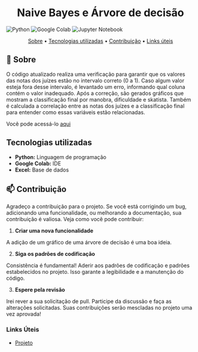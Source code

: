 [PYTHON]: https://img.shields.io/badge/Python-FFD43B?style=for-the-badge&logo=python&logoColor=blue
[COLAB]: https://img.shields.io/badge/Colab-F9AB00?style=for-the-badge&logo=googlecolab&color=525252
[JUPYTER]: https://img.shields.io/badge/Jupyter-F37626.svg?&style=for-the-badge&logo=Jupyter&logoColor=white
<h1 align="center" style="font-weight: bold;">Naive Bayes e Árvore de decisão</h1>

![Python][PYTHON]
![Google Colab][COLAB]
![Jupyter Notebook][JUPYTER]

<p align="center">
 <a href="#about">Sobre</a> • 
 <a href="#technologies">Tecnologias utilizadas</a> •
 <a href="#contribute">Contribuição</a> •
 <a href="#links">Links úteis</a> 
</p>

<h2 id="about">📌 Sobre</h2>

O código atualizado realiza uma verificação para garantir que os valores das notas dos juízes estão no intervalo correto (0 a 1). Caso algum valor esteja fora desse intervalo, é levantado um erro, informando qual coluna contém o valor inadequado. Após a correção, são gerados gráficos que mostram a classificação final por manobra, dificuldade e skatista. Também é calculada a correlação entre as notas dos juízes e a classificação final para entender como essas variáveis estão relacionadas.

Você pode acessá-lo [aqui](https://colab.research.google.com/drive/1nj6tP9sM3uTPqXd-Xtwc4d7o61uYVXqj)

<h2 id="technologies">Tecnologias utilizadas</h2>

- **Python:** Linguagem de programação
- **Google Colab:** IDE
- **Excel:** Base de dados

<h2 id="contribute">📫 Contribuição</h2>

Agradeço a contribuição para o projeto. Se você está corrigindo um bug, adicionando uma funcionalidade, ou melhorando a documentação, sua contribuição é valiosa. Veja como você pode contribuir:

1. **Criar uma nova funcionalidade**

A adição de um gráfico de uma árvore de decisão é uma boa ideia.

2. **Siga os padrões de codificação**

Consistência é fundamental! Aderir aos padrões de codificação e padrões estabelecidos no projeto. Isso garante a legibilidade e a manutenção do código.

3. **Espere pela revisão**

Irei rever a sua solicitação de pull. Participe da discussão e faça as alterações solicitadas. Suas contribuições serão mescladas no projeto uma vez aprovada!

<h3 id="links">Links Úteis</h3>

- [Projeto](https://colab.research.google.com/drive/1nj6tP9sM3uTPqXd-Xtwc4d7o61uYVXqj)
